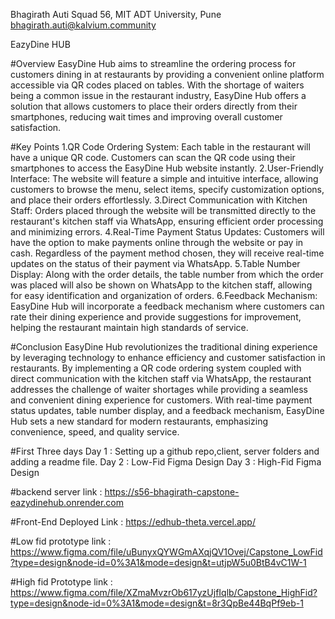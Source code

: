 Bhagirath Auti
Squad 56,
MIT ADT University, Pune
bhagirath.auti@kalvium.community

EazyDine HUB

#Overview
EasyDine Hub aims to streamline the ordering process for customers dining in at restaurants by providing a convenient online platform accessible via QR codes placed on tables. With the shortage of waiters being a common issue in the restaurant industry, EasyDine Hub offers a solution that allows customers to place their orders directly from their smartphones, reducing wait times and improving overall customer satisfaction.

#Key Points 
1.QR Code Ordering System: Each table in the restaurant will have a unique QR code. Customers can scan the QR code using their smartphones to access the EasyDine Hub website instantly.
2.User-Friendly Interface: The website will feature a simple and intuitive interface, allowing customers to browse the menu, select items, specify customization options, and place their orders effortlessly.
3.Direct Communication with Kitchen Staff: Orders placed through the website will be transmitted directly to the restaurant's kitchen staff via WhatsApp, ensuring efficient order processing and minimizing errors.
4.Real-Time Payment Status Updates: Customers will have the option to make payments online through the website or pay in cash. Regardless of the payment method chosen, they will receive real-time updates on the status of their payment via WhatsApp.
5.Table Number Display: Along with the order details, the table number from which the order was placed will also be shown on WhatsApp to the kitchen staff, allowing for easy identification and organization of orders.
6.Feedback Mechanism: EasyDine Hub will incorporate a feedback mechanism where customers can rate their dining experience and provide suggestions for improvement, helping the restaurant maintain high standards of service.

#Conclusion
EasyDine Hub revolutionizes the traditional dining experience by leveraging technology to enhance efficiency and customer satisfaction in restaurants. By implementing a QR code ordering system coupled with direct communication with the kitchen staff via WhatsApp, the restaurant addresses the challenge of waiter shortages while providing a seamless and convenient dining experience for customers. With real-time payment status updates, table number display, and a feedback mechanism, EasyDine Hub sets a new standard for modern restaurants, emphasizing convenience, speed, and quality service.

#First Three days
Day 1 : Setting up a github repo,client, server folders and adding a readme file.
Day 2 : Low-Fid Figma Design
Day 3 : High-Fid Figma Design

#backend server link : https://s56-bhagirath-capstone-eazydinehub.onrender.com

#Front-End Deployed Link : https://edhub-theta.vercel.app/

#Low fid prototype link : https://www.figma.com/file/uBunyxQYWGmAXqjQV1Ovej/Capstone_LowFid?type=design&node-id=0%3A1&mode=design&t=utjpW5u0BtB4vC1W-1

#High fid Prototype link : https://www.figma.com/file/XZmaMvzrOb617yzUjfIqlb/Capstone_HighFid?type=design&node-id=0%3A1&mode=design&t=8r3QpBe44BqPf9eb-1